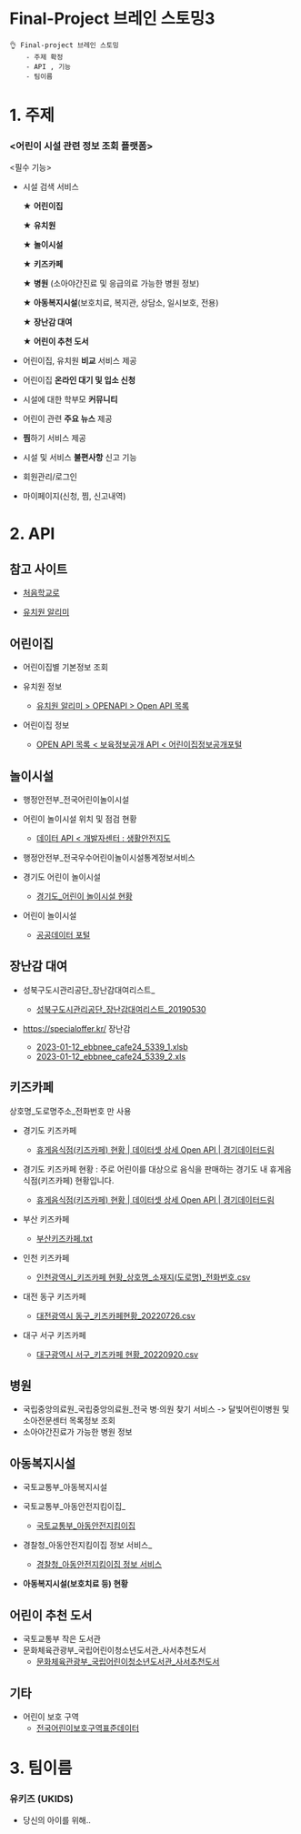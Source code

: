 # Final-Project 브레인 스토밍3

~~~
👌 Final-project 브레인 스토밍
	- 주제 확정
	- API , 기능
	- 팀이름
~~~



# 1. 주제

### <어린이 시설 관련 정보 조회 플랫폼>

<필수 기능>

- 시설 검색 서비스 

  ★ **어린이집**

  ★ **유치원** 

  ★ **놀이시설** 

  ★ **키즈카페** 

  ★ **병원** (소아야간진료 및 응급의료 가능한 병원 정보) 

  ★ **아동복지시설**(보호치료, 복지관, 상담소, 일시보호, 전용)

  ★ **장난감 대여** 

  ★ **어린이 추천 도서**

- 어린이집, 유치원 **비교** 서비스 제공

- 어린이집 **온라인 대기 및 입소 신청**

- 시설에 대한 학부모 **커뮤니티**

- 어린이 관련 **주요 뉴스** 제공

- **찜**하기 서비스 제공

- 시설 및 서비스 **불편사항** 신고 기능

- 회원관리/로그인

- 마이페이지(신청, 찜, 신고내역)

# 2. API



## 참고 사이트

- [처음학교로](https://www.go-firstschool.go.kr/PAMS_SS/selectHm10mGridList.do)

- [유치원 알리미](https://e-childschoolinfo.moe.go.kr/)



## 어린이집

- 어린이집별 기본정보 조회
- 유치원 정보
  -  [유치원 알리미 > OPENAPI > Open API 목록](https://e-childschoolinfo.moe.go.kr/openApi/openApiList.do)

- 어린이집 정보
  - [OPEN API 목록 < 보육정보공개 API < 어린이집정보공개포털](http://info.childcare.go.kr/info/oais/openapi/OpenApiSlL.jsp)



## 놀이시설

- 행정안전부_전국어린이놀이시설
- 어린이 놀이시설 위치 및 점검 현황
  - [데이터 API < 개발자센터 : 생활안전지도](https://www.safemap.go.kr/dvct/data/selectDataAPIDetail.do?dataApiId=107#)

- 행정안전부_전국우수어린이놀이시설통계정보서비스
- 경기도 어린이 놀이시설
  - [경기도_어린이 놀이시설 현황](https://www.data.go.kr/data/15058732/openapi.do)

- 어린이 놀이시설
  - [공공데이터 포털](https://www.data.go.kr/tcs/dss/selectDataSetList.do?dType=TOTAL&keyword=어린이+놀이시설&detailKeyword=&publicDataPk=&recmSe=&detailText=&relatedKeyword=&commaNotInData=&commaAndData=&commaOrData=&must_not=&tabId=&dataSetCoreTf=&coreDataNm=&sort=&relRadio=&orgFullName=&orgFilter=&org=&orgSearch=&currentPage=1&perPage=10&brm=&instt=&svcType=&kwrdArray=&extsn=&coreDataNmArray=&pblonsipScopeCode=)



## 장난감 대여

- 성북구도시관리공단_장난감대여리스트_
  - [성북구도시관리공단_장난감대여리스트_20190530](https://www.data.go.kr/data/15044149/fileData.do#tab-layer-openapi)

- https://specialoffer.kr/ 장난감
  - [2023-01-12_ebbnee_cafe24_5339_1.xlsb](project/2023-01-12_ebbnee_cafe24_5339_1.xlsb)
  - [2023-01-12_ebbnee_cafe24_5339_2.xls](project/2023-01-12_ebbnee_cafe24_5339_2.xls)



## 키즈카페

상호명_도로명주소_전화번호 만 사용

- 경기도 키즈카페
  - [휴게음식점(키즈카페) 현황 | 데이터셋 상세 Open API | 경기데이터드림](https://data.gg.go.kr/portal/data/service/selectServicePage.do?page=1&rows=10&sortColumn=&sortDirection=&infId=7CGU0B5LDQGDQL4CS1CV14632307&infSeq=3&order=&loc=&searchWord=주로+어린이를+대상으로+음식을+판매하는+업소)

- 경기도 키즈카페 현황 : 주로 어린이를 대상으로 음식을 판매하는 경기도 내 휴게음식점(키즈카페) 현황입니다.
  - [휴게음식점(키즈카페) 현황 | 데이터셋 상세 Open API | 경기데이터드림](https://data.gg.go.kr/portal/data/service/selectServicePage.do?page=1&rows=10&sortColumn=&sortDirection=&infId=7CGU0B5LDQGDQL4CS1CV14632307&infSeq=3&order=&loc=&searchWord=주로+어린이를+대상으로+음식을+판매하는+업소)

- 부산 키즈카페
  - [부산키즈카페.txt](https://s3-us-west-2.amazonaws.com/secure.notion-static.com/c990f682-34e3-4ecd-903a-01c66c9cd5bd/부산키즈카페.txt)

- 인천 키즈카페
  - [인천광역시_키즈카페 현황_상호명_소재지(도로명)_전화번호.csv](https://s3-us-west-2.amazonaws.com/secure.notion-static.com/820e1180-4ea0-49df-a561-5bddaecec9a3/인천광역시_키즈카페_현황_상호명_소재지(도로명)_전화번호.csv)
- 대전 동구 키즈카페
  - [대전광역시 동구_키즈카페현황_20220726.csv](https://s3-us-west-2.amazonaws.com/secure.notion-static.com/2926c619-0b75-4318-a9af-71d09f13ce4a/대전광역시_동구_키즈카페현황_20220726.csv)
- 대구 서구 키즈카페
  - [대구광역시 서구_키즈카페 현황_20220920.csv](https://s3-us-west-2.amazonaws.com/secure.notion-static.com/6b83ec24-38fb-4b93-be2b-d5addd1478b0/대구광역시_서구_키즈카페_현황_20220920.csv)



## 병원

- 국립중앙의료원_국립중앙의료원_전국 병·의원 찾기 서비스 ->  달빛어린이병원 및 소아전문센터 목록정보 조회
- 소아야간진료가 가능한 병원 정보



## 아동복지시설

- 국토교통부_아동복지시설
- 국토교통부_아동안전지킴이집_
  - [국토교통부_아동안전지킴이집](https://www.data.go.kr/data/15057866/openapi.do)

- 경찰청_아동안전지킴이집 정보 서비스_
  - [경찰청_아동안전지킴이집 정보 서비스](https://www.data.go.kr/data/3052084/openapi.do)

- **아동복지시설(보호치료 등) 현황**



## 어린이 추천 도서

- 국토교통부 작은 도서관
- 문화체육관광부_국립어린이청소년도서관_사서추천도서
  - [문화체육관광부_국립어린이청소년도서관_사서추천도서](https://www.data.go.kr/data/15104976/openapi.do?recommendDataYn=Y)



## 기타

- 어린이 보호 구역
  - [전국어린이보호구역표준데이터](https://www.data.go.kr/data/15012891/standard.do)



# 3. 팀이름

### 유키즈 (UKIDS)

- 당신의 아이를 위해..
